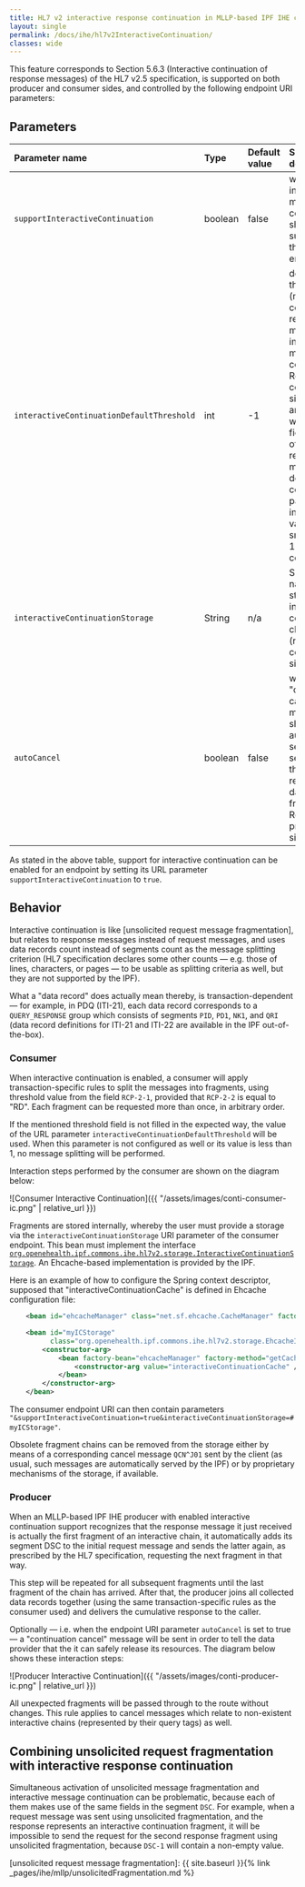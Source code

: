 ```yaml
---
title: HL7 v2 interactive response continuation in MLLP-based IPF IHE components
layout: single
permalink: /docs/ihe/hl7v2InteractiveContinuation/
classes: wide
---
```



This feature corresponds to Section 5.6.3 (Interactive continuation of response messages) of the HL7 v2.5 specification,
is supported on both producer and consumer sides, and controlled by the following endpoint URI parameters:

## Parameters

| Parameter name                      | Type       | Default value | Short description |                                                             
|:------------------------------------|:-----------|:--------------|:-------------------------------------------------------------------------------------|
| `supportInteractiveContinuation`    | boolean    | false         | whether interactive message continuation should be supported by the given endpoint |
| `interactiveContinuationDefaultThreshold` | int  | -1            | default threshold (maximal count of data records per message) for interactive message continuation. Relevant on consumer side only, and only when the field `RCP-2-1` of the request message does not contain a parseable integer value. Values smaller than 1 lead to no continuation |
| `interactiveContinuationStorage`    | String     | n/a           | Spring bean name of a storage for interactive continuation chains (relevant on consumer side only) |
| `autoCancel`                        | boolean    | false         | whether a "continuation cancel" message should be automatically sent to the server when the producer receives last data fragment. Relevant on producer side only |

As stated in the above table, support for interactive continuation can be enabled for an endpoint by setting its URL parameter
`supportInteractiveContinuation` to `true`.

## Behavior

Interactive continuation is like [unsolicited request message fragmentation], but relates to response messages instead of request messages, and
uses data records count instead of segments count as the message splitting criterion (HL7 specification declares some other
counts — e.g. those of lines, characters, or pages — to be usable as splitting criteria as well, but they are not supported by the IPF).

What a "data record" does actually mean thereby, is transaction-dependent — for example, in PDQ (ITI-21), each data record
corresponds to a `QUERY_RESPONSE` group which consists of segments `PID`, `PD1`, `NK1`, and `QRI`
(data record definitions for ITI-21 and ITI-22 are available in the IPF out-of-the-box).


### Consumer

When interactive continuation is enabled, a consumer will apply transaction-specific rules to split the messages into fragments,
using threshold value from the field `RCP-2-1`, provided that `RCP-2-2` is equal to "RD".
Each fragment can be requested more than once, in arbitrary order.

If the mentioned threshold field is not filled in the expected way, the value of the URL parameter
`interactiveContinuationDefaultThreshold` will be used. When this parameter is not configured as well or its value is
less than 1, no message splitting will be performed.

Interaction steps performed by the consumer are shown on the diagram below:

![Consumer Interactive Continuation]({{ "/assets/images/conti-consumer-ic.png" | relative_url }})

Fragments are stored internally, whereby the user must provide a storage via the `interactiveContinuationStorage`
URI parameter of the consumer endpoint. This bean must implement the interface
[`org.openehealth.ipf.commons.ihe.hl7v2.storage.InteractiveContinuationStorage`](../apidocs/org/openehealth/ipf/commons/ihe/hl7v2/storage/InteractiveContinuationStorage.html).
An Ehcache-based implementation is provided by the IPF.

Here is an example of how to configure the Spring context descriptor, supposed that "interactiveContinuationCache" is defined in Ehcache configuration file:

```xml
    <bean id="ehcacheManager" class="net.sf.ehcache.CacheManager" factory-method="create" />

    <bean id="myICStorage"
          class="org.openehealth.ipf.commons.ihe.hl7v2.storage.EhcacheInteractiveConfigurationStorage">
        <constructor-arg>
            <bean factory-bean="ehcacheManager" factory-method="getCache">
                <constructor-arg value="interactiveContinuationCache" />
            </bean>
        </constructor-arg>
    </bean>
```

The consumer endpoint URI can then contain parameters `"&supportInteractiveContinuation=true&interactiveContinuationStorage=#myICStorage"`.

Obsolete fragment chains can be removed from the storage either by means of a corresponding cancel message `QCN^J01`
sent by the client (as usual, such messages are automatically served by the IPF) or by proprietary mechanisms of the storage, if available.

### Producer

When an MLLP-based IPF IHE producer with enabled interactive continuation support recognizes that the response message it just received
is actually the first fragment of an interactive chain, it automatically adds its segment DSC to the initial request message and sends
the latter again, as prescribed by the HL7 specification, requesting the next fragment in that way.

This step will be repeated for all subsequent fragments until the last fragment of the chain has arrived.
After that, the producer joins all collected data records together (using the same transaction-specific rules as the consumer used)
and delivers the cumulative response to the caller.

Optionally — i.e. when the endpoint URI parameter `autoCancel` is set to true — a "continuation cancel" message will be sent
in order to tell the data provider that the it can safely release its resources. The diagram below shows these interaction steps:

![Producer Interactive Continuation]({{ "/assets/images/conti-producer-ic.png" | relative_url }})

All unexpected fragments will be passed through to the route without changes.
This rule applies to cancel messages which relate to non-existent interactive chains (represented by their query tags) as well.


## Combining unsolicited request fragmentation with interactive response continuation

Simultaneous activation of unsolicited message fragmentation and interactive message continuation can be problematic,
because each of them makes use of the same fields in the segment `DSC`. For example, when a request message was sent using
unsolicited fragmentation, and the response represents an interactive continuation fragment, it will be impossible to send
the request for the second response fragment using unsolicited fragmentation, because `DSC-1` will contain a non-empty value.


[unsolicited request message fragmentation]: {{ site.baseurl }}{% link _pages/ihe/mllp/unsolicitedFragmentation.md %}